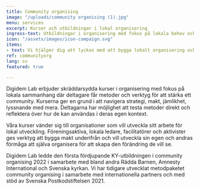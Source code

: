 ```yaml
---
title: Community organising
image: "/uploads/community organising (1).jpg"
menu: services
excerpt: Kurser och utbildningar i lokal organisering
ingress-text: Utbildningar i organisering med fokus på lokala behov och utmaningar, som ger din organisation förutsättningar att växa och utvecklas.
icon: "/assets/images/icon-campaign.svg"
items:
- text: Vi hjälper dig att lyckas med att bygga lokalt organisering och ledarskap! Våra metodpaket kombinerat med fokus på lokala behov och utmaningar ger din organisation förutsättningar att växa och utvecklas.
ref: communityorg
lang: sv
featured: true

---
```

Digidem Lab erbjuder skräddarsydda kurser i organisering med fokus på lokala sammanhang där deltagare får metoder och verktyg för att stärka ett community. Kurserna ger en grund i att navigera strategi, makt, jämlikhet, lyssnande med mera. Deltagarna har möjlighet att testa metoder direkt och reflektera över hur de kan användas i deras egen kontext.

Våra kurser vänder sig till organisationer som vill utveckla sitt arbete för lokal utveckling. Föreningsaktiva, lokala ledare, facilitatörer och aktivister ges verktyg att bygga makt underifrån och vill utveckla sin egen och andras förmåga att själva organisera för att skapa den förändring de vill se.

Digidem Lab ledde den första fördjupande KY-utbildningen i community organising 2022 i samarbete med bland andra Rädda Barnen, Amnesty International och Svenska kyrkan. Vi har tidigare utvecklat metodpaketet community organising i samarbete med internationella partners och med stöd av Svenska Postkodstiftelsen 2021.

